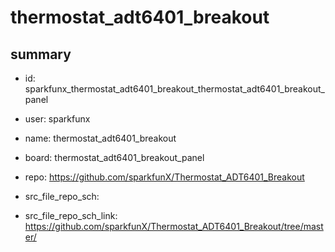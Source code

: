 # thermostat_adt6401_breakout
 
## summary 
* id: sparkfunx_thermostat_adt6401_breakout_thermostat_adt6401_breakout_panel
* user: sparkfunx
* name: thermostat_adt6401_breakout
* board: thermostat_adt6401_breakout_panel
* repo: https://github.com/sparkfunX/Thermostat_ADT6401_Breakout



* src_file_repo_sch: 
* src_file_repo_sch_link: https://github.com/sparkfunX/Thermostat_ADT6401_Breakout/tree/master/






